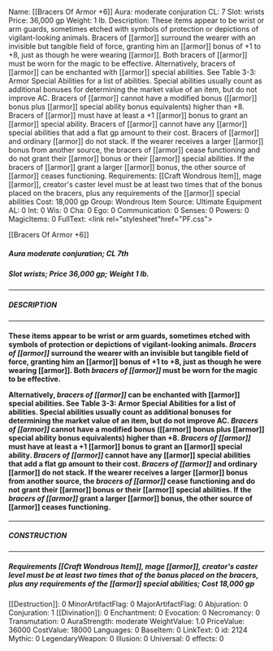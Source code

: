 Name: [[Bracers Of Armor +6]]
Aura: moderate conjuration
CL: 7
Slot: wrists
Price: 36,000 gp
Weight: 1 lb.
Description: These items appear to be wrist or arm guards, sometimes etched with symbols of protection or depictions of vigilant-looking animals. Bracers of [[armor]] surround the wearer with an invisible but tangible field of force, granting him an [[armor]] bonus of +1 to +8, just as though he were wearing [[armor]]. Both bracers of [[armor]] must be worn for the magic to be effective. Alternatively, bracers of [[armor]] can be enchanted with [[armor]] special abilities. See Table 3-3: Armor Special Abilities for a list of abilities. Special abilities usually count as additional bonuses for determining the market value of an item, but do not improve AC. Bracers of [[armor]] cannot have a modified bonus ([[armor]] bonus plus [[armor]] special ability bonus equivalents) higher than +8. Bracers of [[armor]] must have at least a +1 [[armor]] bonus to grant an [[armor]] special ability. Bracers of [[armor]] cannot have any [[armor]] special abilities that add a flat gp amount to their cost. Bracers of [[armor]] and ordinary [[armor]] do not stack. If the wearer receives a larger [[armor]] bonus from another source, the bracers of [[armor]] cease functioning and do not grant their [[armor]] bonus or their [[armor]] special abilities. If the bracers of [[armor]] grant a larger [[armor]] bonus, the other source of [[armor]] ceases functioning.
Requirements: [[Craft Wondrous Item]], mage [[armor]], creator's caster level must be at least two times that of the bonus placed on the bracers, plus any requirements of the [[armor]] special abilities
Cost: 18,000 gp
Group: Wondrous Item
Source: Ultimate Equipment
AL: 0
Int: 0
Wis: 0
Cha: 0
Ego: 0
Communication: 0
Senses: 0
Powers: 0
MagicItems: 0
FullText: <link rel="stylesheet"href="PF.css"><div class="heading"><p class="alignleft">[[Bracers Of Armor +6]]</p><div style="clear: both;"></div></div><div><h5><b>Aura </b>moderate conjuration; <b>CL </b>7th</h5><h5><b>Slot </b>wrists; <b>Price </b>36,000 gp; <b>Weight </b>1 lb.</h5></div><hr/><div><h5><b>DESCRIPTION</b></h5></div><hr/><div><h4><p>These items appear to be wrist or arm guards, sometimes etched with symbols of protection or depictions of vigilant-looking animals. <i>Bracers of [[armor]]</i> surround the wearer with an invisible but tangible field of force, granting him an [[armor]] bonus of +1 to +8, just as though he were wearing [[armor]]. Both <i>bracers of [[armor]]</i> must be worn for the magic to be effective. </p><p>Alternatively, <i>bracers of [[armor]]</i> can be enchanted with [[armor]] special abilities. See Table 3-3: Armor Special Abilities for a list of abilities. Special abilities usually count as additional bonuses for determining the market value of an item, but do not improve AC. <i>Bracers of [[armor]]</i> cannot have a modified bonus ([[armor]] bonus plus [[armor]] special ability bonus equivalents) higher than +8. <i>Bracers of [[armor]]</i> must have at least a +1 [[armor]] bonus to grant an [[armor]] special ability. <i>Bracers of [[armor]]</i> cannot have any [[armor]] special abilities that add a flat gp amount to their cost. <i>Bracers of [[armor]]</i> and ordinary [[armor]] do not stack. If the wearer receives a larger [[armor]] bonus from another source, the <i>bracers of [[armor]]</i> cease functioning and do not grant their [[armor]] bonus or their [[armor]] special abilities. If the <i>bracers of [[armor]]</i> grant a larger [[armor]] bonus, the other source of [[armor]] ceases functioning.</p></h4></div><hr/><div><h5><b>CONSTRUCTION</b></h5></div><hr/><div><h5><b>Requirements </b>[[Craft Wondrous Item]], <i>mage [[armor]]</i>, creator's caster level must be at least two times that of the bonus placed on the bracers, plus any requirements of the [[armor]] special abilities; <b>Cost </b>18,000 gp</h5></div>
[[Destruction]]: 0
MinorArtifactFlag: 0
MajorArtifactFlag: 0
Abjuration: 0
Conjuration: 1
[[Divination]]: 0
Enchantment: 0
Evocation: 0
Necromancy: 0
Transmutation: 0
AuraStrength: moderate
WeightValue: 1.0
PriceValue: 36000
CostValue: 18000
Languages: 0
BaseItem: 0
LinkText: 0
id: 2124
Mythic: 0
LegendaryWeapon: 0
Illusion: 0
Universal: 0
effects: 0
